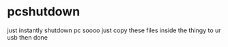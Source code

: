 # pcshutdown
just instantly shutdown pc
 soooo 
 just copy these files inside the thingy to ur usb then done
 

